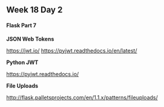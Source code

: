 ## Week 18 Day 2

#### Flask Part 7



**JSON Web Tokens**

https://jwt.io/
https://pyjwt.readthedocs.io/en/latest/



**Python JWT**

https://pyjwt.readthedocs.io/



**File Uploads**

http://flask.palletsprojects.com/en/1.1.x/patterns/fileuploads/
